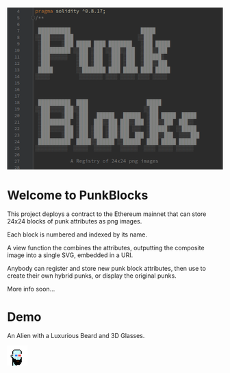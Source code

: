 
![PunkBlocks](title.png)


# Welcome to PunkBlocks

This project deploys a contract to the Ethereum mainnet that can store 24x24 blocks of punk attributes as png images.

Each block is numbered and indexed by its name.

A view function the combines the attributes, outputting the composite image into a single SVG, embedded in a URI.

Anybody can register and store new punk block attributes, then use to create their own hybrid punks, or display the original punks. 

More info soon...

# Demo

An Alien with a Luxurious Beard and 3D Glasses.

![PunkBlocks](demo1.svg)
